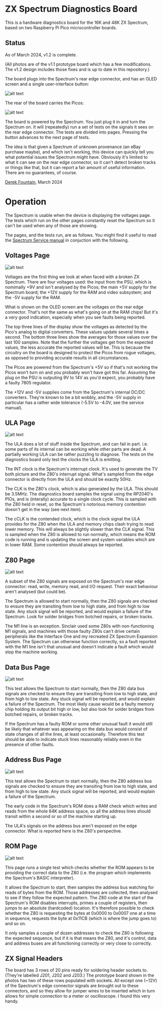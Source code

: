 # ZX Spectrum Diagnostics Board

This is a hardware diagnostics board for the 16K and 48K ZX Spectrum,
based on two Raspberry Pi Pico microcontroller boards.

## Status

As of March 2024, v1.2 is complete.

(All photos are of the v1.1 prototype board which has a few modifications.
The v1.2 design includes those fixes and is up to date in this repository.)

The board plugs into the Spectrum's rear edge connector, and has an OLED
screen and a single user-interface button:

![alt text](images/working_board_prototype.jpg "v1.1 prototype")

The rear of the board carries the Picos:

![alt text](images/working_board_prototype_rear.jpg "v1.1 prototype rear")

The board is powered by the Spectrum. You just plug it in and turn the
Spectrum on. It will (repeatedly) run a set of tests on the signals it
sees on the rear edge connector. The tests are divided into pages. Pressing
the button advances to the next page of tests.

The idea is that given a Spectrum of unknown provenance (an eBay
purchase maybe), and which isn't working, this device can quickly tell
you what potential issues the Spectrum might have. Obviously it's limited
to what it can see on the rear edge connector, so it can't detect
broken tracks or things like that, but it can report a fair amount of
useful information. There are no guarantees, of course.

[Derek Fountain](https://www.derekfountain.org/), March 2024

# Operation

The Spectrum is usable when the device is displaying the voltages page.
The tests which run on the other pages constantly reset the Spectrum
so it can't be used when any of those are showing.

The pages, and the tests run, are as follows. You might find it useful to
read the [Spectrum Service manual](https://spectrumforeveryone.com/wp-content/uploads/2017/08/ZX-Spectrum-Service-Manual.pdf)
in conjuction with the following.

## Voltages Page

![alt text](images/working_board_voltages.jpg "voltages")

Voltages are the first thing we look at when faced with a broken ZX Spectrum.
There are four voltages used: the input from the PSU, which is nomimally +9V
and isn't analysed by the Picos; the main +5V supply for the Spectrum board;
the +12V supply for the RAM and video subsystem; and the -5V supply for the
RAM.

What is shown on the OLED screen are the voltages on the rear edge connector.
That's not the same as what's going on at the RAM chips! But it's a very good
indication, especially when you see faults being reported.

The top three lines of the display show the voltages as detected by the Pico's
analog to digital converters. These values update several times a second. The
bottom three lines show the averages for those values over the last 100
samples. Note that the further the voltages get from the expected values, the
less accurate the reported values will be. This is because the circuitry on the
board is designed to protect the Picos from rogue voltages, as opposed to
providing accurate results in all circumstances.

The Picos are powered from the Spectrum's +5V so if that's not working
the Picos won't turn on and you probably won't have got this
far. Assuming the plug on the PSU is outputing 9V to 14V as you'd
expect, you probably have a faulty 7805 regulator.

The +12V and -5V supplies come from the Spectrum's internal DC/DC
converters. They're known to be a bit wobbly, and the -5V supply in particular
has a rather wide tolerance (-5.5V to -4.0V, see the service manual).


## ULA Page

![alt text](images/working_board_ula.jpg "ULA")

The ULA does a lot of stuff inside the Spectrum, and can fail in part. i.e. some
parts of its internal can be working while other parts are dead. A partially
working ULA can be rather puzzling to diagnose. The tests on the diagnostics board
only test the clocks the ULA is emitting.

The INT clock is the Spectrum's interrupt clock. It's used to generate the TV
both picture and the Z80's interrupt signal. What's sampled from the edge
connector is directly from the ULA and should be exactly 50Hz.

The CLK is the Z80's clock, which is also generated by the ULA. This should be
3.5MHz. The diagnostics board samples the signal using the RP2040's PIOs, and
is (interally) accurate to a single clock cycle. This is sampled with the Z80
held in reset, so the Spectrum's notorious memory contention doesn't get in
the way (see next item).

The cCLK is the contended clock, which is the clock signal the ULA provides for
the Z80 when the ULA and memory chips clash trying to read lower memory. This will
always be slightly slower than the CLK signal. This is sampled when the Z80 is
allowed to run normally, which means the ROM code is running and is updating
the screen and system variables which are in lower RAM. Some contention should
always be reported.


## Z80 Page

![alt text](images/working_board_z80.jpg "Z80")

A subset of the Z80 signals are exposed on the Spectrum's rear edge connector:
read, write, memory read, and I/O request. Their exact behaviour aren't analysed (but
could be).

The Spectrum is allowed to start normally, then the Z80 signals are checked to ensure
they are transiting from low to high state, and from high to low state. Any
stuck signal will be reported, and would explain a failure of the Spectrum. Look for
solder bridges from botched repairs, or broken tracks.

The M1 line is an exception. Sinclair used some Z80s with non-functioning M1 signals,
and machines with those faulty Z80s can't drive certain peripherals like the Interface
One and my recreated ZX Spectrum Expansion System. The Spectrum can otherwise function
correctly, so a fault reported with the M1 line isn't that unusual and doesn't indicate
a fault which would stop the machine working.


## Data Bus Page

![alt text](images/working_board_dbus.jpg "Data Bus")

This test allows the Spectrum to start normally, then the Z80 data bus signals are
checked to ensure they are transiting from low to high state, and from high to low
state. Any stuck signal will be reported, and would explain a failure of the Spectrum.
The most likely cause would be a faulty memory chip holding its output bit high or
low, but also look for solder bridges from botched repairs, or broken tracks.

If the Spectrum has a faulty ROM or some other unusual fault it would still be likely
that whatever was appearing on the data bus would consist of state changes of all the
lines, at least occasionally. Therefore this test should be able to indicate stuck
lines reasonably reliably even in the presence of other faults.


## Address Bus Page

![alt text](images/working_board_abus.jpg "Address Bus")

This test allows the Spectrum to start normally, then the Z80 address bus signals are
checked to ensure they are transiting from low to high state, and from high to low
state. Any stuck signal will be reported, and would explain a failure of the Spectrum.

The early code in the Spectrum's ROM does a RAM check which writes and reads from the
whole 64K address space, so all the address lines should transit within a second or so
of the machine starting up.

The ULA's signals on the address bus aren't exposed on the edge connector. What is
reported here is the Z80's perspective.


## ROM Page

![alt text](images/working_board_rom.jpg "ROM")

This page runs a single test which checks whether the ROM appears to be providing
the correct data to the Z80 (i.e. the program which implements the Spectrum's BASIC
interpreter).

It allows the Spectrum to start, then samples the address bus watching for reads of
bytes from the ROM. Those addresses are collected, then analysed to see if they follow
the expected pattern. The Z80 code at the start of the Spectrum's ROM disables
interrupts, primes a couple of registers, then jumps to an absolute (hardcoded)
location. It's therefore possible to check whether the Z80 is requesting the bytes at
0x0000 to 0x0007 one at a time in sequence, requests the byte at 0x11CB (which is
where the jump goes to) and so on.

It only samples a couple of dozen addresses to check the Z80 is following the expected
sequence, but if it is that means the Z80, and it's control, data and address buses
are all functioning correctly or very close to correctly.


## ZX Signal Headers

The board has 3 rows of 20 pins ready for soldering header sockets
to. (They're labelled J201, J202 and J203.) The prototype board shown
in the photos has two of these rows populated with sockets. All except
one (~12V) of the Spectrum's edge connector signals are brought out to
these connectors, and so they allow for jumper wires to be inserted
which in turn allows for simple connection to a meter or oscilloscope.
I found this very handy.
